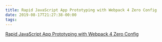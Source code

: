 ```yaml
---
title: Rapid JavaScript App Prototyping with Webpack 4 Zero Config
date: 2019-08-17T21:27:38-00:00
tags:
---
```


[Rapid JavaScript App Prototyping with Webpack 4 Zero Config](https://auth0.com/blog/zero-config-javascript-app-prototyping-with-webpack/)
